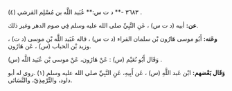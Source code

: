 ٣٦٨٣ -** د ت س:** عُبَيد اللَّه بن مُسْلِم القرشي (٤) .

**عن:** أبيه (د ت س) ، عَنِ النَّبِيِّ صلى الله عليه وسلم فِي صوم الدهر وغير ذلك.

**وعَنه:** أَبُو موسى هَارُون بْن سلمان الفراء (د ت س) ، قاله عُبَيد اللَّه بْن موسى (د ت) ، وزيد بْن الحباب (س) ، عَن هَارُون.

وَقَال أَبُو نُعَيْم (س) : عَنْ هَارُون، عَنْ موسى بْن عُبَيد اللَّه (س) .

**وَقَال بَعْضهم:** ابْن عَبد اللَّهِ (س) ، عَن أَبِيهِ، عَنِ النَّبِيِّ صلى الله عليه وسلم (١) .روى له أبو داود، والتِّرْمِذِيّ، والنَّسَائي.